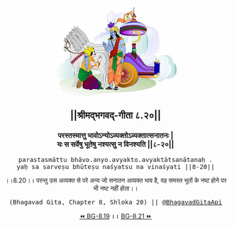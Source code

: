 <center><img src="../../asset/BG.png" alt="#API #bhagavadgitaapi #slok #nodejs #js #api #gitaapi #krishna #hinduism #vedic #ISKCON #shreemadbhagavadgita #technology"/>
<h2>||श्रीमद्‍भगवद्‍-गीता ८.२०||</h2>
<h3>परस्तस्मात्तु भावोऽन्योऽव्यक्तोऽव्यक्तात्सनातनः |<br/>यः स सर्वेषु भूतेषु नश्यत्सु न विनश्यति ||८-२०||</h3>
<pre>parastasmāttu bhāvo.anyo.avyakto.avyaktātsanātanaḥ .<br/>yaḥ sa sarveṣu bhūteṣu naśyatsu na vinaśyati ||8-20||</pre>
<p>।।8.20।। परन्तु उस अव्यक्त से परे अन्य जो सनातन अव्यक्त भाव है, वह समस्त भूतों के नष्ट होने पर भी नष्ट नहीं होता।।</p>
<pre>(Bhagavad Gita, Chapter 8, Shloka 20) || <a href="https://twitter.com/bhagavadgitaapi">@BhagavadGitaApi</a></pre><a href="../../8/19">⏪  BG-8.19</a><b>        ।।        </b><a href="../../8/21">BG-8.21  ⏩</a></center></center>